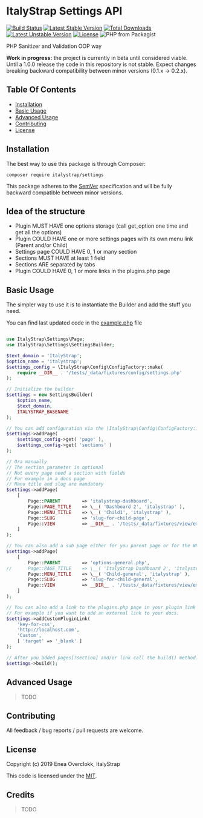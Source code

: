 # ItalyStrap Settings API

[![Build Status](https://travis-ci.org/ItalyStrap/settings.svg?branch=master)](https://travis-ci.org/ItalyStrap/settings)
[![Latest Stable Version](https://img.shields.io/packagist/v/italystrap/settings.svg)](https://packagist.org/packages/italystrap/settings)
[![Total Downloads](https://img.shields.io/packagist/dt/italystrap/settings.svg)](https://packagist.org/packages/italystrap/settings)
[![Latest Unstable Version](https://img.shields.io/packagist/vpre/italystrap/settings.svg)](https://packagist.org/packages/italystrap/settings)
[![License](https://img.shields.io/packagist/l/italystrap/settings.svg)](https://packagist.org/packages/italystrap/settings)
![PHP from Packagist](https://img.shields.io/packagist/php-v/italystrap/settings)

PHP Sanitizer and Validation OOP way

**Work in progress:** the project is currently in beta until considered viable. Until a 1.0.0 release the code in this repository is not stable. Expect changes breaking backward compatibility between minor versions (0.1.x -> 0.2.x).

## Table Of Contents

* [Installation](#installation)
* [Basic Usage](#basic-usage)
* [Advanced Usage](#advanced-usage)
* [Contributing](#contributing)
* [License](#license)

## Installation

The best way to use this package is through Composer:

```CMD
composer require italystrap/settings
```
This package adheres to the [SemVer](http://semver.org/) specification and will be fully backward compatible between minor versions.

## Idea of the structure

* Plugin MUST HAVE one options storage (call get_option one time and get all the options)
* Plugin COULD HAVE one or more settings pages with its own menu link (Parent and/or Child)
* Settings page COULD HAVE 0, 1 or many section
* Sections MUST HAVE at least 1 field
* Sections ARE separated by tabs
* Plugin COULD HAVE 0, 1 or more links in the plugins.php page

## Basic Usage

The simpler way to use it is to instantiate the Builder and add the stuff you need.

You can find last updated code in the [example.php](example.php) file

```php

use ItalyStrap\Settings\Page;
use ItalyStrap\Settings\SettingsBuilder;

$text_domain = 'ItalyStrap';
$option_name = 'italystrap';
$settings_config = \ItalyStrap\Config\ConfigFactory::make(
	require __DIR__ . '/tests/_data/fixtures/config/settings.php'
);

// Initialize the builder
$settings = new SettingsBuilder(
	$option_name,
	$text_domain,
	ITALYSTRAP_BASENAME
);

// You can add configuration via the \ItalyStrap\Config\ConfigFactory::class
$settings->addPage(
	$settings_config->get( 'page' ),
	$settings_config->get( 'sections' )
);

// Ora manually
// The section parameter is optional
// Not every page need a section with fields
// For example in a docs page
// Manu title and slug are mandatory
$settings->addPage(
	[
		Page::PARENT		=> 'italystrap-dashboard',
		Page::PAGE_TITLE	=> \__( 'Dashboard 2', 'italystrap' ),
		Page::MENU_TITLE	=> \__( 'Child1', 'italystrap' ),
		Page::SLUG			=> 'slug-for-child-page',
		Page::VIEW			=> __DIR__ . '/tests/_data/fixtures/view/empty_form.php',
	]
);

// You can also add a sub page either for you parent page or for the WP admin pages
$settings->addPage(
	[
		Page::PARENT		=> 'options-general.php',
//		Page::PAGE_TITLE	=> \__( 'ItalyStrap Dashboard 2', 'italystrap' ),
		Page::MENU_TITLE	=> \__( 'Child-general', 'italystrap' ),
		Page::SLUG			=> 'slug-for-child-general',
		Page::VIEW			=> __DIR__ . '/tests/_data/fixtures/view/empty_form.php',
	]
);

// You can also add a link to the plugins.php page in your plugin link for activation
// For example if you want to add an external link to your docs.
$settings->addCustomPluginLink(
	'key-for-css',
	'http://localhost.com',
	'Custom',
	[ 'target' => '_blank' ]
);

// After you added pages[?section] and/or link call the build() method.
$settings->build();

```

## Advanced Usage

> TODO

## Contributing

All feedback / bug reports / pull requests are welcome.

## License

Copyright (c) 2019 Enea Overclokk, ItalyStrap

This code is licensed under the [MIT](LICENSE).

## Credits

> TODO
